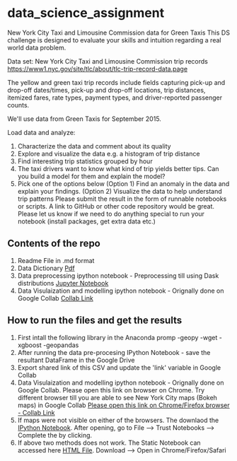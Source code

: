 # data_science_assignment
New York City Taxi and Limousine Commission data for Green Taxis This DS challenge is designed to evaluate your skills and intuition regarding a real world data problem. 

Data set: New York City Taxi and Limousine Commission trip records https://www1.nyc.gov/site/tlc/about/tlc-trip-record-data.page  

The yellow and green taxi trip records include fields capturing pick-up and drop-off dates/times, pick-up and drop-off locations, trip distances, itemized fares, rate types, payment types, and driver-reported passenger counts.  

We'll use data from Green Taxis for September 2015.  

Load data and analyze:  
1) Characterize the data and comment about its quality 
2) Explore and visualize the data e.g. a histogram of trip distance 
3) Find interesting trip statistics grouped by hour 
4) The taxi drivers want to know what kind of trip yields better tips. Can you build a model for them and explain the model? 
5) Pick one of the options below (Option 1) Find an anomaly in the data and explain your findings. (Option 2) Visualize the data to help understand trip patterns Please submit the result in the form of runnable notebooks or scripts. A link to GitHub or other code repository would be great. Please let us know if we need to do anything special to run your notebook (install packages, get extra data etc.)

## Contents of the repo ##

1. Readme File in .md format
2. Data Dictionary [Pdf](https://github.com/hkhoont/data_science_assignment/blob/master/data_dictionary%20-%20Green%20Taxi%20NYC.pdf)
3. Data preprocessing ipython notebook - Preprocessing till using Dask distributions [Jupyter Notebook](https://github.com/hkhoont/data_science_assignment/blob/master/data_preprocess.ipynb)
4. Data Visulaization and modelling ipython notebook - Orignally done on Google Collab [Collab Link](https://colab.research.google.com/drive/1upuXc2VEjdnERvQFzWLb3gdQDc6NeOiM)

## How to run the files and get the results ##

1. First intall the following library in the Anaconda promp
-geopy
-wget
-xgboost
-geopandas
2. After running the data pre-procesing IPython Notebook - save the resultant DataFrame in the Google Drive
3. Export shared link of this CSV and update the 'link' variable in Google Collab
4. Data Visulaization and modelling ipython notebook - Orignally done on Google Collab. Please open this link on browser on Chrome. Try different browser till you are able to see New York City maps (Bokeh maps) in Google Collab [Please open this link on Chrome/Firefox browser - Collab Link](https://colab.research.google.com/drive/1upuXc2VEjdnERvQFzWLb3gdQDc6NeOiM)
5. If maps were not visible on either of the browsers. The downlaod the [IPython Notebook](https://colab.research.google.com/drive/1upuXc2VEjdnERvQFzWLb3gdQDc6NeOiM). After opening, go to File --> Trust Notebooks --> Complete the by clicking. 
6. If above two methods does not work. The Static Notebook can accessed here [HTML File](https://drive.google.com/open?id=1lUgsTDXq16Gq9dTxg7tWVddQQa3cAd24). Download --> Open in Chrome/Firefox/Safari
